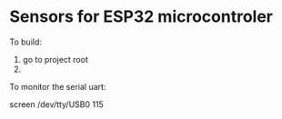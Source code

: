 # Sensors for ESP32 microcontroler

To build: 
1. go to project root
2.


To monitor the serial uart: 

screen /dev/tty/USB0 115 
